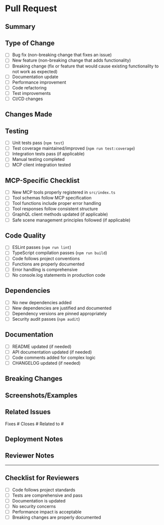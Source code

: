 # Pull Request

## Summary
<!-- Provide a brief summary of the changes in this PR -->

## Type of Change
<!-- Mark the relevant option with an 'x' -->
- [ ] Bug fix (non-breaking change that fixes an issue)
- [ ] New feature (non-breaking change that adds functionality)  
- [ ] Breaking change (fix or feature that would cause existing functionality to not work as expected)
- [ ] Documentation update
- [ ] Performance improvement
- [ ] Code refactoring
- [ ] Test improvements
- [ ] CI/CD changes

## Changes Made
<!-- Describe the changes made in this PR -->

## Testing
<!-- Describe the testing you have performed -->
- [ ] Unit tests pass (`npm test`)
- [ ] Test coverage maintained/improved (`npm run test:coverage`)
- [ ] Integration tests pass (if applicable)
- [ ] Manual testing completed
- [ ] MCP client integration tested

## MCP-Specific Checklist
<!-- Mark applicable items with 'x' -->
- [ ] New MCP tools properly registered in `src/index.ts`
- [ ] Tool schemas follow MCP specification
- [ ] Tool functions include proper error handling
- [ ] Tool responses follow consistent structure
- [ ] GraphQL client methods updated (if applicable)
- [ ] Safe scene management principles followed (if applicable)

## Code Quality
<!-- Ensure code quality standards are met -->
- [ ] ESLint passes (`npm run lint`)
- [ ] TypeScript compilation passes (`npm run build`)
- [ ] Code follows project conventions
- [ ] Functions are properly documented
- [ ] Error handling is comprehensive
- [ ] No console.log statements in production code

## Dependencies
<!-- If dependencies were added or changed -->
- [ ] No new dependencies added
- [ ] New dependencies are justified and documented
- [ ] Dependency versions are pinned appropriately
- [ ] Security audit passes (`npm audit`)

## Documentation
<!-- Documentation updates -->
- [ ] README updated (if needed)
- [ ] API documentation updated (if needed)
- [ ] Code comments added for complex logic
- [ ] CHANGELOG updated (if needed)

## Breaking Changes
<!-- If this PR introduces breaking changes, describe them -->
<!-- Include migration guide for users -->

## Screenshots/Examples
<!-- If applicable, add screenshots or examples of the changes -->

## Related Issues
<!-- Link any related issues -->
Fixes #
Closes #
Related to #

## Deployment Notes
<!-- Any special considerations for deployment -->

## Reviewer Notes
<!-- Any specific areas you'd like reviewers to focus on -->

---

## Checklist for Reviewers
- [ ] Code follows project standards
- [ ] Tests are comprehensive and pass
- [ ] Documentation is updated
- [ ] No security concerns
- [ ] Performance impact is acceptable
- [ ] Breaking changes are properly documented